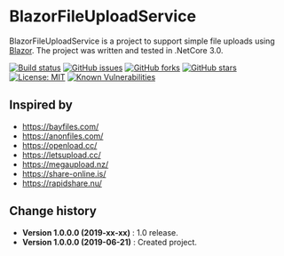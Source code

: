 BlazorFileUploadService
====================================

BlazorFileUploadService is a project to support simple file uploads using [Blazor](https://github.com/aspnet/Blazor).
The project was written and tested in .NetCore 3.0.

[![Build status](https://ci.appveyor.com/api/projects/status/2v9xurld6yn1s5aa?svg=true)](https://ci.appveyor.com/project/SeppPenner/blazorfileuploadservice)
[![GitHub issues](https://img.shields.io/github/issues/SeppPenner/BlazorFileUploadService.svg)](https://github.com/SeppPenner/BlazorFileUploadService/issues)
[![GitHub forks](https://img.shields.io/github/forks/SeppPenner/BlazorFileUploadService.svg)](https://github.com/SeppPenner/BlazorFileUploadService/network)
[![GitHub stars](https://img.shields.io/github/stars/SeppPenner/BlazorFileUploadService.svg)](https://github.com/SeppPenner/BlazorFileUploadService/stargazers)
[![License: MIT](https://img.shields.io/badge/License-MIT-blue.svg)](https://raw.githubusercontent.com/SeppPenner/BlazorFileUploadService/master/License.txt)
[![Known Vulnerabilities](https://snyk.io/test/github/SeppPenner/BlazorFileUploadService/badge.svg)](https://snyk.io/test/github/SeppPenner/BlazorFileUploadService)

## Inspired by
* https://bayfiles.com/
* https://anonfiles.com/
* https://openload.cc/
* https://letsupload.cc/
* https://megaupload.nz/
* https://share-online.is/
* https://rapidshare.nu/

Change history
--------------

* **Version 1.0.0.0 (2019-xx-xx)** : 1.0 release.
* **Version 1.0.0.0 (2019-06-21)** : Created project.